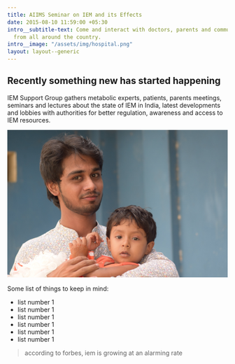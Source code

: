```yaml
---
title: AIIMS Seminar on IEM and its Effects
date: 2015-08-10 11:59:00 +05:30
intro__subtitle-text: Come and interact with doctors, parents and community members
  from all around the country.
intro__image: "/assets/img/hospital.png"
layout: layout--generic
---
```


## Recently something new has started happening

IEM Support Group gathers metabolic experts, patients, parents meetings, seminars and lectures about the state of IEM in India, latest developments and lobbies with authorities for better regulation, awareness and access to IEM resources.

![some text](/assets/img/newborn.png)

Some list of things to keep in mind:

- list number 1
- list number 1
- list number 1
- list number 1
- list number 1
- list number 1

> according to forbes, iem is growing at an alarming rate